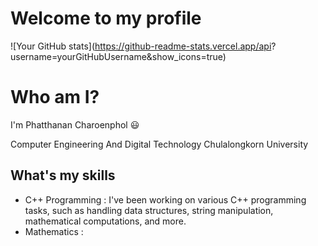 # Welcome to my profile
![Your GitHub stats](https://github-readme-stats.vercel.app/api?
username=yourGitHubUsername&show_icons=true)

# Who am I?
I'm Phatthanan Charoenphol :smiley:

Computer Engineering And Digital Technology Chulalongkorn University

## What's my skills
- C++ Programming : 
    I've been working on various C++ programming tasks, such as handling data structures, string manipulation, mathematical computations, and more.
- Mathematics : 
